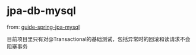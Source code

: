 # jpa-db-mysql
from: [guide-spring-jpa-mysql](https://spring.io/guides/gs/accessing-data-mysql/)

目前项目里只有对@Transactional的基础测试，包括异常时的回滚和读请求不会阻塞事务
